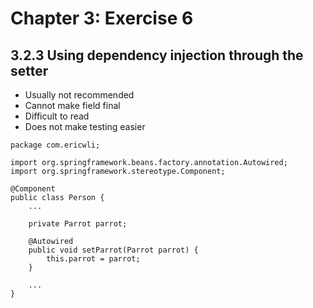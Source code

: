 # Chapter 3: Exercise 6

## 3.2.3 Using dependency injection through the setter
- Usually not recommended
- Cannot make field final
- Difficult to read
- Does not make testing easier

```
package com.ericwli;

import org.springframework.beans.factory.annotation.Autowired;
import org.springframework.stereotype.Component;

@Component
public class Person {
    ...
    
    private Parrot parrot;

    @Autowired
    public void setParrot(Parrot parrot) {
        this.parrot = parrot;
    }
    
    ...
}

```